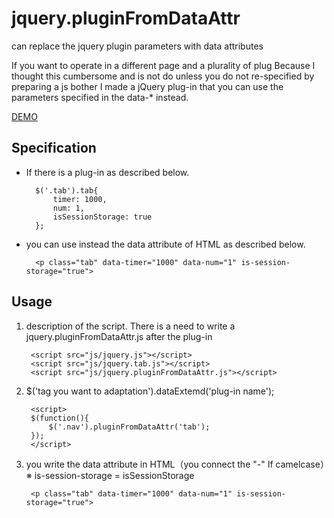 jquery.pluginFromDataAttr
=================

can replace the jquery plugin parameters with data attributes

If you want to operate in a different page and a plurality of plug
Because I thought this cumbersome and is not do unless you do not re-specified by preparing a js bother
I made a jQuery plug-in that you can use the parameters specified in the data-* instead.

[DEMO](http://github.develo.org/jquery.pluginFromDataAttr/)

Specification
-----
* If there is a plug-in as described below.

		$('.tab').tab{
			timer: 1000,
			num: 1,
			isSessionStorage: true
		};

* you can use instead the data attribute of HTML as described below.

		<p class="tab" data-timer="1000" data-num="1" is-session-storage="true">


Usage
-----
1. description of the script. There is a need to write a jquery.pluginFromDataAttr.js after the plug-in

		<script src="js/jquery.js"></script>
		<script src="js/jquery.tab.js"></script>
		<script src="js/jquery.pluginFromDataAttr.js"></script>

2. $('tag you want to adaptation').dataExtemd('plug-in name');

		<script>
		$(function(){
			$('.nav').pluginFromDataAttr('tab');
		});
		</script>

3. you write the data attribute in HTML（you connect the "-" If camelcase）※ is-session-storage = isSessionStorage

		<p class="tab" data-timer="1000" data-num="1" is-session-storage="true">

